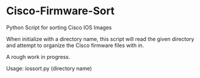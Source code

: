 # Cisco-Firmware-Sort
Python Script for sorting Cisco IOS Images

When initialize with a directory name, this script will read the given directory
and attempt to organize the Cisco firmware files with in.

A rough work in progress.

Usage: iossort.py (directory name)

